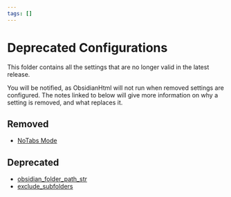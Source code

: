 ```yaml
---
tags: []
---
```

# Deprecated Configurations

This folder contains all the settings that are no longer valid in the latest release.

You will be notified, as ObsidianHtml will not run when removed settings are configured. The notes linked to below will give more information on why a setting is removed, and what replaces it.

## Removed

- [NoTabs Mode](../../Configurations/Deprecated%20Configurations/NoTabs%20Mode.md)

## Deprecated

- [obsidian_folder_path_str](../../Configurations/Deprecated%20Configurations/obsidian_folder_path_str.md)
- [exclude_subfolders](../../Configurations/Deprecated%20Configurations/exclude_subfolders.md)
